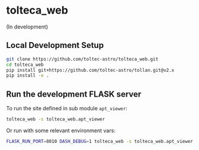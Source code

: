 # tolteca_web

(In development)

## Local Development Setup

```bash
git clone https://github.com/toltec-astro/tolteca_web.git
cd tolteca_web
pip install git+https://github.com/toltec-astro/tollan.git@v2.x
pip install -e .
```

## Run the development FLASK server

To run the site defined in sub module `apt_viewer`:

```bash
tolteca_web -s tolteca_web.apt_viewer
```

Or run with some relevant environment vars:

```bash
FLASK_RUN_PORT=8010 DASH_DEBUG=1 tolteca_web -s tolteca_web.apt_viewer
```
